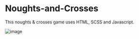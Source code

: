 # Noughts-and-Crosses

This noughts & crosses game uses HTML, SCSS and Javascript.

![image](https://user-images.githubusercontent.com/83275299/125300180-b1b83f00-e321-11eb-913b-25649a3219eb.png)
